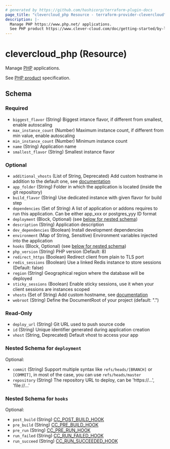 ```yaml
---
# generated by https://github.com/hashicorp/terraform-plugin-docs
page_title: "clevercloud_php Resource - terraform-provider-clevercloud"
description: |-
  Manage PHP https://www.php.net/ applications.
  See PHP product https://www.clever-cloud.com/doc/getting-started/by-language/php/ specification.
---
```


# clevercloud_php (Resource)

Manage [PHP](https://www.php.net/) applications.

See [PHP product](https://www.clever-cloud.com/doc/getting-started/by-language/php/) specification.



<!-- schema generated by tfplugindocs -->
## Schema

### Required

- `biggest_flavor` (String) Biggest intance flavor, if different from smallest, enable autoscaling
- `max_instance_count` (Number) Maximum instance count, if different from min value, enable autoscaling
- `min_instance_count` (Number) Minimum instance count
- `name` (String) Application name
- `smallest_flavor` (String) Smallest instance flavor

### Optional

- `additional_vhosts` (List of String, Deprecated) Add custom hostname in addition to the default one, see [documentation](https://www.clever-cloud.com/doc/administrate/domain-names/)
- `app_folder` (String) Folder in which the application is located (inside the git repository)
- `build_flavor` (String) Use dedicated instance with given flavor for build step
- `dependencies` (Set of String) A list of application or addons requires to run this application.
Can be either app_xxx or postgres_yyy ID format
- `deployment` (Block, Optional) (see [below for nested schema](#nestedblock--deployment))
- `description` (String) Application description
- `dev_dependencies` (Boolean) Install development dependencies
- `environment` (Map of String, Sensitive) Environment variables injected into the application
- `hooks` (Block, Optional) (see [below for nested schema](#nestedblock--hooks))
- `php_version` (String) PHP version (Default: 8)
- `redirect_https` (Boolean) Redirect client from plain to TLS port
- `redis_sessions` (Boolean) Use a linked Redis instance to store sessions (Default: false)
- `region` (String) Geographical region where the database will be deployed
- `sticky_sessions` (Boolean) Enable sticky sessions, use it when your client sessions are instances scoped
- `vhosts` (Set of String) Add custom hostname, see [documentation](https://www.clever-cloud.com/doc/administrate/domain-names/)
- `webroot` (String) Define the DocumentRoot of your project (default: ".")

### Read-Only

- `deploy_url` (String) Git URL used to push source code
- `id` (String) Unique identifier generated during application creation
- `vhost` (String, Deprecated) Default vhost to access your app

<a id="nestedblock--deployment"></a>
### Nested Schema for `deployment`

Optional:

- `commit` (String) Support multiple syntax like `refs/heads/[BRANCH]` or `[COMMIT]`, in most of the case, you can use `refs/heads/master`
- `repository` (String) The repository URL to deploy, can be 'https://...', 'file://...'


<a id="nestedblock--hooks"></a>
### Nested Schema for `hooks`

Optional:

- `post_build` (String) [CC_POST_BUILD_HOOK](https://www.clever-cloud.com/doc/develop/build-hooks/#post-build-cc_post_build_hook)
- `pre_build` (String) [CC_PRE_BUILD_HOOK](https://www.clever-cloud.com/doc/develop/build-hooks/#pre-build-cc_pre_build_hook)
- `pre_run` (String) [CC_PRE_RUN_HOOK](https://www.clever-cloud.com/doc/develop/build-hooks/#pre-run-cc_pre_run_hook)
- `run_failed` (String) [CC_RUN_FAILED_HOOK](https://www.clever-cloud.com/doc/develop/build-hooks/#run-succeeded-cc_run_succeeded_hook-or-failed-cc_run_failed_hook)
- `run_succeed` (String) [CC_RUN_SUCCEEDED_HOOK](https://www.clever-cloud.com/doc/develop/build-hooks/#run-succeeded-cc_run_succeeded_hook-or-failed-cc_run_failed_hook)
